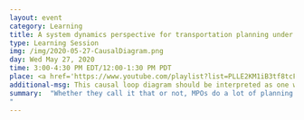 ```yaml
---
layout: event
category: Learning
title: A system dynamics perspective for transportation planning under uncertainty
type: Learning Session
img: /img/2020-05-27-CausalDiagram.png
day: Wed May 27, 2020
time: 3:00-4:30 PM EDT/12:00-1:30 PM PDT
place: <a href='https://www.youtube.com/playlist?list=PLLE2KM1iB3tf8tcF_2dhFC071SlWC_BJV'>Session Recording</a> - <a href="https://drive.google.com/file/d/1Mg5gtZrOA-Cg6dfeq_MNCyXxr2tBNNb9/view?usp=sharing">Presentation Slides</a>
additional-msg: This causal loop diagram should be interpreted as one would a photo of sticky notes after a meeting. It is not complete, validated, or even agreed-on by all participants. Rather, it serves as an example of what can be achieved with a short group model building exercise.
summary:  "Whether they call it that or not, MPOs do a lot of planning under deep uncertainty. Modelers need a quick way to look at very different scenarios. In this webinar, we’ll talk about the larger context of planning under uncertainty, and more specifically about how system dynamics concepts can allow for a better appreciation of the dynamic nature of features of the transportation system. After a simple exercise exploring these concepts by looking at road safety statistics during pandemic-induced decreases in VMT, we’ll wrap up with an open discussion about how participants might use these ideas in their work, whether with emerging modes, uncertainty in demand, or other planning challenges.  <p>This session was moderated by Hannah Rakoff, Scott Smith, Ian Berg, and Jingsi Shaw of the U.S. DOT Volpe National Transportation Systems Center, with panelist Jeremy Raw of FHWA’s Office of Planning.
"
---
```

